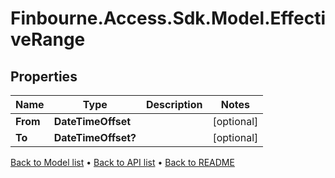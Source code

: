 # Finbourne.Access.Sdk.Model.EffectiveRange

## Properties

Name | Type | Description | Notes
------------ | ------------- | ------------- | -------------
**From** | **DateTimeOffset** |  | [optional] 
**To** | **DateTimeOffset?** |  | [optional] 

[Back to Model list](../README.md#documentation-for-models) &#8226; [Back to API list](../README.md#documentation-for-api-endpoints) &#8226; [Back to README](../README.md)

